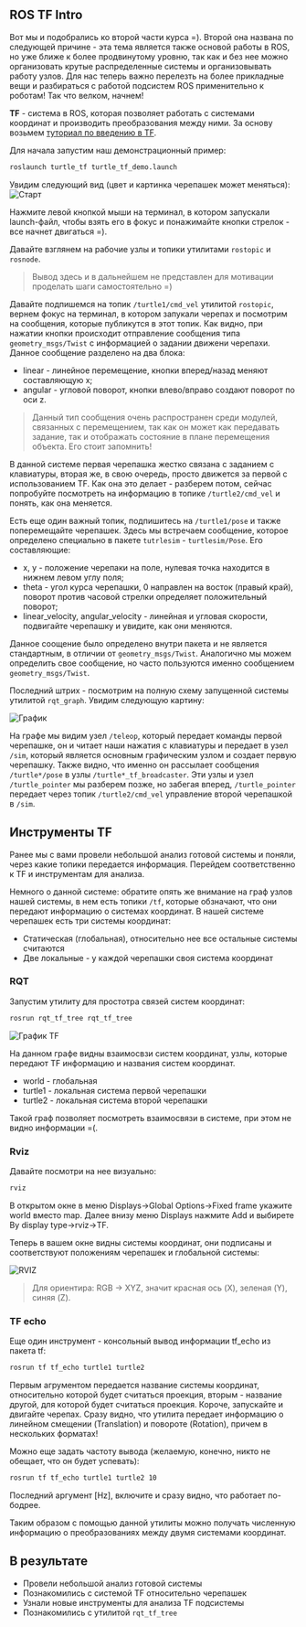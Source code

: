 ## ROS TF Intro

Вот мы и подобрались ко второй части курса =). Второй она названа по следующей причине - эта тема является также основой работы в ROS, но уже ближе к более продвинутому уровню, так как и без нее можно организовать крутые распределенные системы и организовывать работу узлов. Для нас теперь важно перелезть на более прикладные вещи и разбираться с работой подсистем ROS применительно к роботам! Так что велком, начнем!

__TF__ - система в ROS, которая позволяет работать с системами координат и производить преобразования между ними. За основу возьмем [туториал по введению в TF](http://wiki.ros.org/tf/Tutorials/Introduction%20to%20tf).

Для начала запустим наш демонстрационный пример:
```bash
roslaunch turtle_tf turtle_tf_demo.launch
```
Увидим следующий вид (цвет и картинка черепашек может меняться):
![Старт](img1/T1_turtle_tf_start.png)  

Нажмите левой кнопкой мыши на терминал, в котором запускали launch-файл, чтобы взять его в фокус и понажимайте кнопки стрелок - все начнет двигаться =).

Давайте взглянем на рабочие узлы и топики утилитами `rostopic` и `rosnode`.

> Вывод здесь и в дальнейшем не представлен для мотивации проделать шаги самостоятельно =)

Давайте подпишемся на топик `/turtle1/cmd_vel` утилитой `rostopic`, вернем фокус на терминал, в котором запукали черепах и посмотрим на сообщения, которые публикутся в этот топик. Как видно, при нажатии кнопки происходит отправление сообщения типа `geometry_msgs/Twist` с информацией о задании движени черепахи.
Данное сообщение разделено на два блока:
- linear - линейное перемещение, кнопки вперед/назад меняют составляющую x;
- angular - угловой поворот, кнопки влево/вправо создают поворот по оси z.

> Данный тип сообщения очень распространен среди модулей, связанных с перемещением, так как он может как передавать задание, так и отображать состояние в плане перемещения объекта. Его стоит запомнить!

В данной системе первая черепашка жестко связана с заданием с клавиатуры, вторая же, в свою очередь, просто движется за первой с использованием TF. Как она это делает - разберем потом, сейчас попробуйте посмотреть на информацию в топике `/turtle2/cmd_vel` и понять, как она меняется.

Есть еще один важный топик, подпишитесь на `/turtle1/pose` и также поперемещайте черепашек. Здесь мы встречаем сообщение, которое определено специально в пакете `tutrlesim` - `turtlesim/Pose`. Его составляющие:
- x, y - положение черепаки на поле, нулевая точка находится в нижнем левом углу поля;
- theta - угол курса черепашки, 0 направлен на восток (правый край), поворот против часовой стрелки определяет положительный поворот;
- linear_velocity, angular_velocity - линейная и угловая скорости, подвигайте черепашку и увидите, как они меняются.

Данное соощение было определено внутри пакета и не является стандартным, в отличии от `geometry_msgs/Twist`. Аналогично мы можем определить свое сообщение, но часто пользуются именно сообщением `geometry_msgs/Twist`.

Последний штрих - посмотрим на полную схему запущенной системы утилитой `rqt_graph`. Увидим следующую картину:

![График](img1/T1_turtles.png)

На графе мы видим узел `/teleop`, который передает команды первой черепашке, он и читает наши нажатия с клавиатуры и передает в узел `/sim`, который является основным графическим узлом и создает первую черепашку. Также видно, что именно он рассылает сообщения `/turtle*/pose` в узлы `/turtle*_tf_broadcaster`. Эти узлы и узел `/turtle_pointer` мы разберем позже, но забегая вперед, `/turtle_pointer` передает через топик `/turtle2/cmd_vel` управление второй черепашкой в `/sim`.

## Инструменты TF

Ранее мы с вами провели небольшой анализ готовой системы и поняли, через какие топики передается информация. Перейдем соответственно к TF и инструментам для анализа.

Немного о данной системе: обратите опять же внимание на граф узлов нашей системы, в нем есть топики `/tf`, которые обзначают, что они передают информацию о системах координат. В нашей системе черепашек есть три системы координат:
- Статическая (глобальная), относительно нее все остальные системы считаются
- Две локальные - у каждой черепашки своя система координат

### RQT

Запустим утилиту для простотра связей систем координат:
```bash
rosrun rqt_tf_tree rqt_tf_tree
```
![График TF](img1/T1_turtles_tf_graph.png)

На данном графе видны взаимосвзи систем координат, узлы, которые передают TF информацию и названия систем координат.
- world - глобальная
- turtle1 - локальная система первой черепашки
- turtle2 - локальная система второй черепашки

Такой граф позволяет посмотреть взаимосвязи в системе, при этом не видно информации =(. 

### Rviz

Давайте посмотри на нее визуально:
```bash
rviz
```
В открытом окне в меню Displays->Global Options->Fixed frame укажите world вместо map. Далее внизу меню Displays нажмите Add и выбирете By display type->rviz->TF.

Теперь в вашем окне видны системы координат, они подписаны и соответствуют положениям черепашек и глобальной системы:

![RVIZ](img1/T1_turtles_tf_rviz.png)

> Для ориентира: RGB -> XYZ, значит красная ось (X), зеленая (Y), синяя (Z).

### TF echo

Еще один инструмент - консольный вывод информации tf_echo из пакета tf:
```bash
rosrun tf tf_echo turtle1 turtle2
```

Первым агрументом передается название системы координат, относительно которой будет считаться проекция, вторым - название другой, для которой будет считаться проекция. Короче, запускайте и двигайте черепах. Сразу видно, что утилита передает информацию о линейном смещении (Translation) и повороте (Rotation), причем в нескольких форматах!

Можно еще задать частоту вывода (желаемую, конечно, никто не обещает, что он будет успевать):
```bash
rosrun tf tf_echo turtle1 turtle2 10
```

Последний аргумент [Hz], включите и сразу видно, что работает по-бодрее.

Таким образом с помощью данной утилиты можно получать численную информацию о преобразованиях между двумя системами координат.

## В результате
- Провели небольшой анализ готовой системы
- Познакомились с системой TF относительно черепашек
- Узнали новые инструменты для анализа TF подсистемы
- Познакомились с утилитой `rqt_tf_tree`
